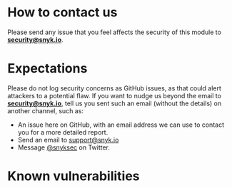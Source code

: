 # How to contact us

Please send any issue that you feel affects the security of this module to
**security@snyk.io**.

# Expectations

Please do not log security concerns as GitHub issues, as that could alert attackers to a potential flaw. If you want to
nudge us beyond the email to **security@snyk.io**, tell us you sent such an email (without the details) on another
channel, such as:

* An issue here on GitHub, with an email address we can use to contact you
  for a more detailed report.
* Send an email to support@snyk.io
* Message [@snyksec](https://twitter.com/snyksec) on Twitter.

# Known vulnerabilities

